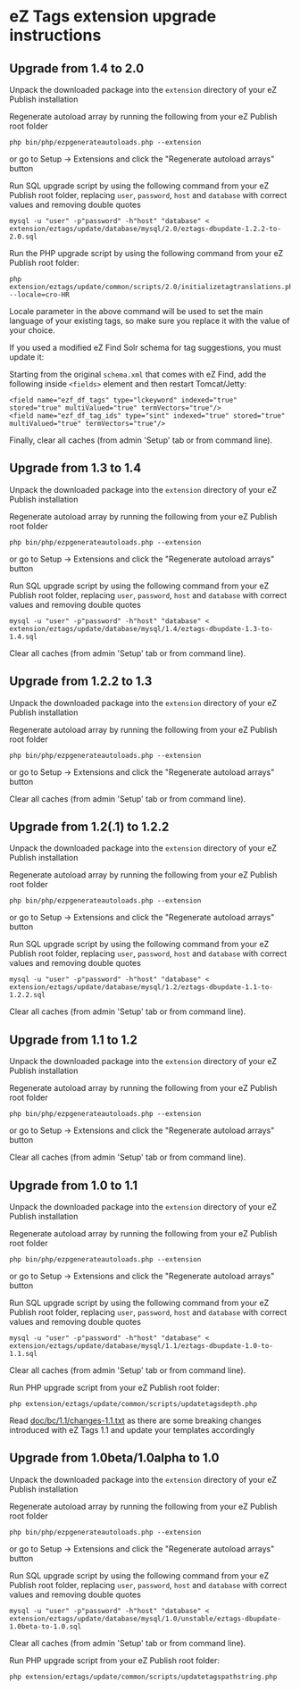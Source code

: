 # eZ Tags extension upgrade instructions

## Upgrade from 1.4 to 2.0

Unpack the downloaded package into the `extension` directory of your eZ Publish installation

Regenerate autoload array by running the following from your eZ Publish root folder

    php bin/php/ezpgenerateautoloads.php --extension

or go to Setup -> Extensions and click the "Regenerate autoload arrays" button

Run SQL upgrade script by using the following command from your eZ Publish root folder,
replacing `user`, `password`, `host` and `database` with correct values and removing double quotes

    mysql -u "user" -p"password" -h"host" "database" < extension/eztags/update/database/mysql/2.0/eztags-dbupdate-1.2.2-to-2.0.sql

Run the PHP upgrade script by using the following command from your eZ Publish root folder:

    php extension/eztags/update/common/scripts/2.0/initializetagtranslations.php --locale=cro-HR

Locale parameter in the above command will be used to set the main language of your existing tags, so make sure
you replace it with the value of your choice.

If you used a modified eZ Find Solr schema for tag suggestions, you must update it:

Starting from the original `schema.xml` that comes with eZ Find, add the following inside `<fields>` element and then restart Tomcat/Jetty:

    <field name="ezf_df_tags" type="lckeyword" indexed="true" stored="true" multiValued="true" termVectors="true"/>
    <field name="ezf_df_tag_ids" type="sint" indexed="true" stored="true" multiValued="true" termVectors="true"/>

Finally, clear all caches (from admin 'Setup' tab or from command line).




## Upgrade from 1.3 to 1.4

Unpack the downloaded package into the `extension` directory of your eZ Publish installation

Regenerate autoload array by running the following from your eZ Publish root folder

    php bin/php/ezpgenerateautoloads.php --extension

or go to Setup -> Extensions and click the "Regenerate autoload arrays" button

Run SQL upgrade script by using the following command from your eZ Publish root folder,
replacing `user`, `password`, `host` and `database` with correct values and removing double quotes

    mysql -u "user" -p"password" -h"host" "database" < extension/eztags/update/database/mysql/1.4/eztags-dbupdate-1.3-to-1.4.sql

Clear all caches (from admin 'Setup' tab or from command line).




## Upgrade from 1.2.2 to 1.3

Unpack the downloaded package into the `extension` directory of your eZ Publish installation

Regenerate autoload array by running the following from your eZ Publish root folder

    php bin/php/ezpgenerateautoloads.php --extension

or go to Setup -> Extensions and click the "Regenerate autoload arrays" button

Clear all caches (from admin 'Setup' tab or from command line).




## Upgrade from 1.2(.1) to 1.2.2

Unpack the downloaded package into the `extension` directory of your eZ Publish installation

Regenerate autoload array by running the following from your eZ Publish root folder

    php bin/php/ezpgenerateautoloads.php --extension

or go to Setup -> Extensions and click the "Regenerate autoload arrays" button

Run SQL upgrade script by using the following command from your eZ Publish root folder,
replacing `user`, `password`, `host` and `database` with correct values and removing double quotes

    mysql -u "user" -p"password" -h"host" "database" < extension/eztags/update/database/mysql/1.2/eztags-dbupdate-1.1-to-1.2.2.sql

Clear all caches (from admin 'Setup' tab or from command line).




## Upgrade from 1.1 to 1.2

Unpack the downloaded package into the `extension` directory of your eZ Publish installation

Regenerate autoload array by running the following from your eZ Publish root folder

    php bin/php/ezpgenerateautoloads.php --extension

or go to Setup -> Extensions and click the "Regenerate autoload arrays" button

Clear all caches (from admin 'Setup' tab or from command line).




## Upgrade from 1.0 to 1.1

Unpack the downloaded package into the `extension` directory of your eZ Publish installation

Regenerate autoload array by running the following from your eZ Publish root folder

    php bin/php/ezpgenerateautoloads.php --extension

or go to Setup -> Extensions and click the "Regenerate autoload arrays" button

Run SQL upgrade script by using the following command from your eZ Publish root folder,
replacing `user`, `password`, `host` and `database` with correct values and removing double quotes

    mysql -u "user" -p"password" -h"host" "database" < extension/eztags/update/database/mysql/1.1/eztags-dbupdate-1.0-to-1.1.sql

Clear all caches (from admin 'Setup' tab or from command line).

Run PHP upgrade script from your eZ Publish root folder:

    php extension/eztags/update/common/scripts/updatetagsdepth.php

Read [doc/bc/1.1/changes-1.1.txt](/doc/bc/1.1/changes-1.1.txt) as there are some breaking changes introduced with eZ Tags 1.1 and update your templates accordingly




## Upgrade from 1.0beta/1.0alpha to 1.0

Unpack the downloaded package into the `extension` directory of your eZ Publish installation

Regenerate autoload array by running the following from your eZ Publish root folder

    php bin/php/ezpgenerateautoloads.php --extension

or go to Setup -> Extensions and click the "Regenerate autoload arrays" button

Run SQL upgrade script by using the following command from your eZ Publish root folder,
replacing `user`, `password`, `host` and `database` with correct values and removing double quotes

    mysql -u "user" -p"password" -h"host" "database" < extension/eztags/update/database/mysql/1.0/unstable/eztags-dbupdate-1.0beta-to-1.0.sql

Clear all caches (from admin 'Setup' tab or from command line).

Run PHP upgrade script from your eZ Publish root folder:

    php extension/eztags/update/common/scripts/updatetagspathstring.php
